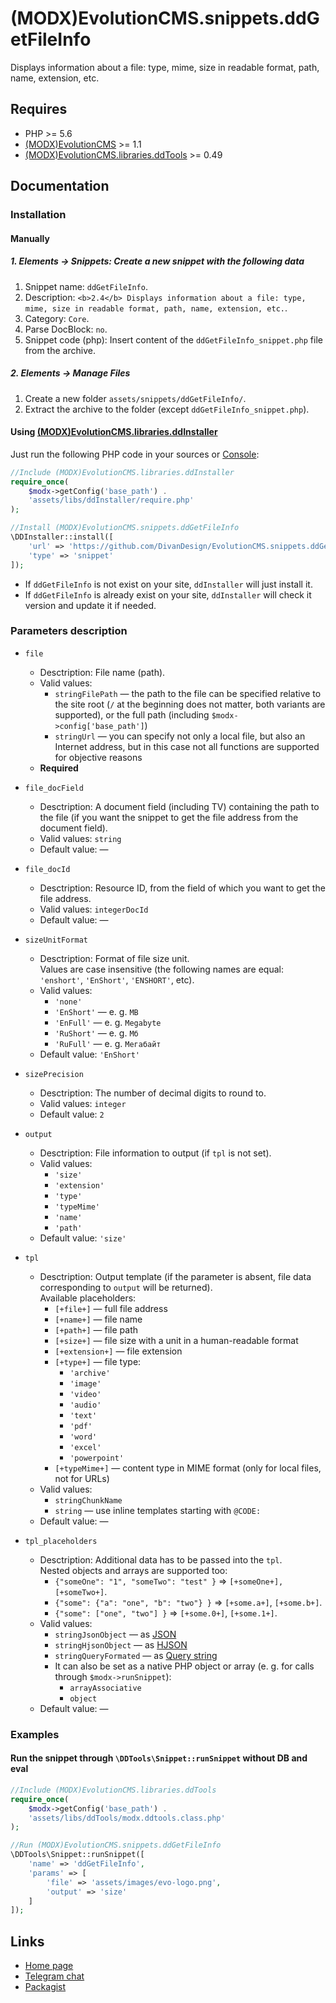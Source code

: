 # (MODX)EvolutionCMS.snippets.ddGetFileInfo

Displays information about a file: type, mime, size in readable format, path, name, extension, etc.


## Requires
* PHP >= 5.6
* [(MODX)EvolutionCMS](https://github.com/evolution-cms/evolution) >= 1.1
* [(MODX)EvolutionCMS.libraries.ddTools](https://code.divandesign.biz/modx/ddtools) >= 0.49


## Documentation


### Installation


#### Manually


##### 1. Elements → Snippets: Create a new snippet with the following data

1. Snippet name: `ddGetFileInfo`.
2. Description: `<b>2.4</b> Displays information about a file: type, mime, size in readable format, path, name, extension, etc.`.
3. Category: `Core`.
4. Parse DocBlock: `no`.
5. Snippet code (php): Insert content of the `ddGetFileInfo_snippet.php` file from the archive.


##### 2. Elements → Manage Files

1. Create a new folder `assets/snippets/ddGetFileInfo/`.
2. Extract the archive to the folder (except `ddGetFileInfo_snippet.php`).


#### Using [(MODX)EvolutionCMS.libraries.ddInstaller](https://github.com/DivanDesign/EvolutionCMS.libraries.ddInstaller)

Just run the following PHP code in your sources or [Console](https://github.com/vanchelo/MODX-Evolution-Ajax-Console):

```php
//Include (MODX)EvolutionCMS.libraries.ddInstaller
require_once(
	$modx->getConfig('base_path') .
	'assets/libs/ddInstaller/require.php'
);

//Install (MODX)EvolutionCMS.snippets.ddGetFileInfo
\DDInstaller::install([
	'url' => 'https://github.com/DivanDesign/EvolutionCMS.snippets.ddGetFileInfo',
	'type' => 'snippet'
]);
```

* If `ddGetFileInfo` is not exist on your site, `ddInstaller` will just install it.
* If `ddGetFileInfo` is already exist on your site, `ddInstaller` will check it version and update it if needed.


### Parameters description

* `file`
	* Desctription: File name (path).
	* Valid values:
		* `stringFilePath` — the path to the file can be specified relative to the site root (`/` at the beginning does not matter, both variants are supported), or the full path (including `$modx->config['base_path']`)
		* `stringUrl` — you can specify not only a local file, but also an Internet address, but in this case not all functions are supported for objective reasons
	* **Required**
	
* `file_docField`
	* Desctription: A document field (including TV) containing the path to the file (if you want the snippet to get the file address from the document field).
	* Valid values: `string`
	* Default value: —
	
* `file_docId`
	* Desctription: Resource ID, from the field of which you want to get the file address.
	* Valid values: `integerDocId`
	* Default value: —
	
* `sizeUnitFormat`
	* Desctription: Format of file size unit.  
		Values are case insensitive (the following names are equal: `'enshort'`, `'EnShort'`, `'ENSHORT'`, etc).
	* Valid values:
		* `'none'`
		* `'EnShort'` — e. g. `MB`
		* `'EnFull'` — e. g. `Megabyte`
		* `'RuShort'` — e. g. `Мб`
		* `'RuFull'` — e. g. `Мегабайт`
	* Default value: `'EnShort'`
	
* `sizePrecision`
	* Desctription: The number of decimal digits to round to.
	* Valid values: `integer`
	* Default value: `2`
	
* `output`
	* Desctription: File information to output (if `tpl` is not set).
	* Valid values:
		* `'size'`
		* `'extension'`
		* `'type'`
		* `'typeMime'`
		* `'name'`
		* `'path'`
	* Default value: `'size'`
	
* `tpl`
	* Desctription: Output template (if the parameter is absent, file data corresponding to `output` will be returned).  
		Available placeholders:
		* `[+file+]` — full file address
		* `[+name+]` — file name
		* `[+path+]` — file path
		* `[+size+]` — file size with a unit in a human-readable format
		* `[+extension+]` — file extension
		* `[+type+]` — file type:
			* `'archive'`
			* `'image'`
			* `'video'`
			* `'audio'`
			* `'text'`
			* `'pdf'`
			* `'word'`
			* `'excel'`
			* `'powerpoint'`
		* `[+typeMime+]` — content type in MIME format (only for local files, not for URLs)
	* Valid values:
		* `stringChunkName`
		* `string` — use inline templates starting with `@CODE:`
	* Default value: —
	
* `tpl_placeholders`
	* Desctription:
		Additional data has to be passed into the `tpl`.  
		Nested objects and arrays are supported too:
		* `{"someOne": "1", "someTwo": "test" }` => `[+someOne+], [+someTwo+]`.
		* `{"some": {"a": "one", "b": "two"} }` => `[+some.a+]`, `[+some.b+]`.
		* `{"some": ["one", "two"] }` => `[+some.0+]`, `[+some.1+]`.
	* Valid values:
		* `stringJsonObject` — as [JSON](https://en.wikipedia.org/wiki/JSON)
		* `stringHjsonObject` — as [HJSON](https://hjson.github.io/)
		* `stringQueryFormated` — as [Query string](https://en.wikipedia.org/wiki/Query_string)
		* It can also be set as a native PHP object or array (e. g. for calls through `$modx->runSnippet`):
			* `arrayAssociative`
			* `object`
	* Default value: —


### Examples


#### Run the snippet through `\DDTools\Snippet::runSnippet` without DB and eval

```php
//Include (MODX)EvolutionCMS.libraries.ddTools
require_once(
	$modx->getConfig('base_path') .
	'assets/libs/ddTools/modx.ddtools.class.php'
);

//Run (MODX)EvolutionCMS.snippets.ddGetFileInfo
\DDTools\Snippet::runSnippet([
	'name' => 'ddGetFileInfo',
	'params' => [
		'file' => 'assets/images/evo-logo.png',
		'output' => 'size'
	]
]);
```


## Links

* [Home page](https://code.divandesign.biz/modx/ddgetfileinfo)
* [Telegram chat](https://t.me/dd_code)
* [Packagist](https://packagist.org/packages/dd/evolutioncms-snippets-ddgetfileinfo)


<link rel="stylesheet" type="text/css" href="https://DivanDesign.ru/assets/files/ddMarkdown.css" />